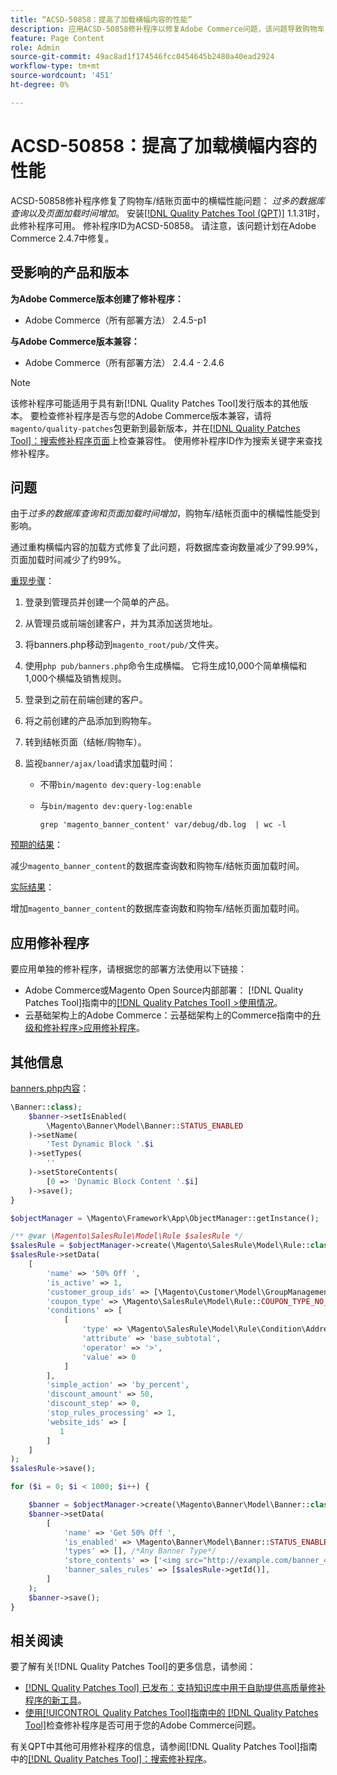 ```yaml
---
title: “ACSD-50858：提高了加载横幅内容的性能”
description: 应用ACSD-50858修补程序以修复Adobe Commerce问题，该问题导致购物车/结账页面中的横幅性能因过多的数据库查询和页面加载时间延长而受到影响。
feature: Page Content
role: Admin
source-git-commit: 49ac8ad1f174546fcc0454645b2480a40ead2924
workflow-type: tm+mt
source-wordcount: '451'
ht-degree: 0%

---
```


# ACSD-50858：提高了加载横幅内容的性能

ACSD-50858修补程序修复了购物车/结账页面中的横幅性能问题： *过多的数据库查询以及页面加载时间增加*。 安装[[!DNL Quality Patches Tool (QPT)]](https://experienceleague.adobe.com/en/docs/commerce-knowledge-base/kb/announcements/commerce-announcements/magento-quality-patches-released-new-tool-to-self-serve-quality-patches) 1.1.31时，此修补程序可用。 修补程序ID为ACSD-50858。 请注意，该问题计划在Adobe Commerce 2.4.7中修复。

## 受影响的产品和版本

**为Adobe Commerce版本创建了修补程序：**

* Adobe Commerce（所有部署方法） 2.4.5-p1

**与Adobe Commerce版本兼容：**

* Adobe Commerce（所有部署方法） 2.4.4 - 2.4.6

>[!NOTE]
>
>该修补程序可能适用于具有新[!DNL Quality Patches Tool]发行版本的其他版本。 要检查修补程序是否与您的Adobe Commerce版本兼容，请将`magento/quality-patches`包更新到最新版本，并在[[!DNL Quality Patches Tool]：搜索修补程序页面](https://experienceleague.adobe.com/tools/commerce-quality-patches/index.html)上检查兼容性。 使用修补程序ID作为搜索关键字来查找修补程序。

## 问题

由于&#x200B;*过多的数据库查询和页面加载时间增加*，购物车/结帐页面中的横幅性能受到影响。

通过重构横幅内容的加载方式修复了此问题，将数据库查询数量减少了99.99%，页面加载时间减少了约99%。

<u>重现步骤</u>：

1. 登录到管理员并创建一个简单的产品。
1. 从管理员或前端创建客户，并为其添加送货地址。
1. 将banners.php移动到`magento_root/pub/`文件夹。
1. 使用`php pub/banners.php`命令生成横幅。 它将生成10,000个简单横幅和1,000个横幅及销售规则。
1. 登录到之前在前端创建的客户。
1. 将之前创建的产品添加到购物车。
1. 转到结帐页面（结帐/购物车）。
1. 监视`banner/ajax/load`请求加载时间：

   * 不带`bin/magento dev:query-log:enable`
   * 与`bin/magento dev:query-log:enable`

     ```
     grep 'magento_banner_content' var/debug/db.log  | wc -l
     ```

<u>预期的结果</u>：

减少`magento_banner_content`的数据库查询数和购物车/结帐页面加载时间。

<u>实际结果</u>：

增加`magento_banner_content`的数据库查询数和购物车/结帐页面加载时间。

## 应用修补程序

要应用单独的修补程序，请根据您的部署方法使用以下链接：

* Adobe Commerce或Magento Open Source内部部署： [!DNL Quality Patches Tool]指南中的[[!DNL Quality Patches Tool] >使用情况](https://experienceleague.adobe.com/docs/commerce-operations/tools/quality-patches-tool/usage.html)。
* 云基础架构上的Adobe Commerce：云基础架构上的Commerce指南中的[升级和修补程序>应用修补程序](https://experienceleague.adobe.com/docs/commerce-cloud-service/user-guide/develop/upgrade/apply-patches.html)。

## 其他信息

<u>banners.php内容</u>：

```php
\Banner::class);
    $banner->setIsEnabled(
        \Magento\Banner\Model\Banner::STATUS_ENABLED
    )->setName(
        'Test Dynamic Block '.$i
    )->setTypes(
        ''
    )->setStoreContents(
        [0 => 'Dynamic Block Content '.$i]
    )->save();
}

$objectManager = \Magento\Framework\App\ObjectManager::getInstance();

/** @var \Magento\SalesRule\Model\Rule $salesRule */
$salesRule = $objectManager->create(\Magento\SalesRule\Model\Rule::class);
$salesRule->setData(
    [
        'name' => '50% Off ',
        'is_active' => 1,
        'customer_group_ids' => [\Magento\Customer\Model\GroupManagement::NOT_LOGGED_IN_ID],
        'coupon_type' => \Magento\SalesRule\Model\Rule::COUPON_TYPE_NO_COUPON,
        'conditions' => [
            [
                'type' => \Magento\SalesRule\Model\Rule\Condition\Address::class,
                'attribute' => 'base_subtotal',
                'operator' => '>',
                'value' => 0
            ]
        ],
        'simple_action' => 'by_percent',
        'discount_amount' => 50,
        'discount_step' => 0,
        'stop_rules_processing' => 1,
        'website_ids' => [
           1
        ]
    ]
);
$salesRule->save();

for ($i = 0; $i < 1000; $i++) {

    $banner = $objectManager->create(\Magento\Banner\Model\Banner::class);
    $banner->setData(
        [
            'name' => 'Get 50% Off ',
            'is_enabled' => \Magento\Banner\Model\Banner::STATUS_ENABLED,
            'types' => [], /*Any Banner Type*/
            'store_contents' => ['<img src="http://example.com/banner_40_percent_off.png" />'],
            'banner_sales_rules' => [$salesRule->getId()],
        ]
    );
    $banner->save();
}
```

## 相关阅读

要了解有关[!DNL Quality Patches Tool]的更多信息，请参阅：

* [[!DNL Quality Patches Tool] 已发布：支持知识库中用于自助提供高质量修补程序的新工具](https://experienceleague.adobe.com/en/docs/commerce-knowledge-base/kb/announcements/commerce-announcements/magento-quality-patches-released-new-tool-to-self-serve-quality-patches)。
* [使用[!UICONTROL Quality Patches Tool]指南中的 [!DNL Quality Patches Tool]](/help/tools/quality-patches-tool/patches-available-in-qpt/check-patch-for-magento-issue-with-magento-quality-patches.md)检查修补程序是否可用于您的Adobe Commerce问题。


有关QPT中其他可用修补程序的信息，请参阅[!DNL Quality Patches Tool]指南中的[[!DNL Quality Patches Tool]：搜索修补程序](https://experienceleague.adobe.com/tools/commerce-quality-patches/index.html)。
